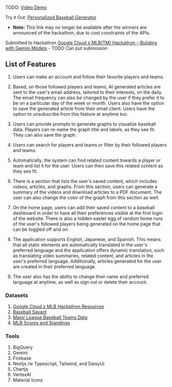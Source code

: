 TODO: [Video Demo](https://nextjs.org)

Try it Out: [Personalized Baseball Generator](https://baseball-ai-generator.vercel.app/)

- <strong>Note:</strong> This link may no longer be available after the winners are announced of the hackathon, due to cost constraints of the APIs.

Submitted to Hackathon [Google Cloud x MLB(TM) Hackathon – Building with Gemini Models](https://next2025challenge.devpost.com/?ref_feature=challenge&ref_medium=your-open-hackathons&ref_content=Submissions+open) - TODO Can put submission

## List of Features

1. Users can make an account and follow their favorite players and teams.

2. Based, on those followed players and teams, AI generated articles are sent to the user's email address, tailored to their interests, on the daily. The email frequency can also be changed by the user if they prefer it to be on a particular day of the week or month. Users also have the option to save the generated article from their email client. Users have the option to unsubscribe from this feature at anytime too.

3. Users can provide prompts to generate graphs to visualize baseball data. Players can re-name the graph title and labels, as they see fit. They can also save the graph.

4. Users can search for players and teams or filter by their followed players and teams.

5. Automatically, the system can find related content towards a player or team and list it for the user. Users can then save this related content as they see fit.

6. There is a section that lists the user's saved content, which includes videos, articles, and graphs. From this section, users can generate a summary of the videos and download articles to a PDF document. The user can also change the color of the graph from this section as well.

7. On the home page, users can add their saved content to a baseball dashboard in order to have all their preferences visible at the first login of the website. There is also a hidden easter egg of random home runs of the user's followed players being generated on the home page that can be toggled off and on.

8. The application supports English, Japanese, and Spanish. This means that all static elements are automatically translated in the user's preferred language and the application offers dynamic translation, such as translating video summaries, related content, and articles in the user's preferred language. Additionally, articles generated for the user are created in their preferred language.

9. The user also has the ability to change their name and preferred language at anytime, as well as sign out or delete their account.

### Datasets

1. [Google Cloud x MLB Hackathon Resources](https://github.com/MajorLeagueBaseball/google-cloud-mlb-hackathon)
2. [Baseball Savant](https://baseballsavant.mlb.com/)
3. [Major League Baseball Teams Data](https://www.openintro.org/data/index.php?data=mlb_teams)
4. [MLB Scores and Standings](https://www.baseball-reference.com/boxes/index.fcgi)

### Tools

1. BigQuery
2. Gemini
3. Firebase
4. Nextjs /w Typescript, Tailwind, and DaisyUi
5. Chartjs
6. VertexAI
7. Material Icons
